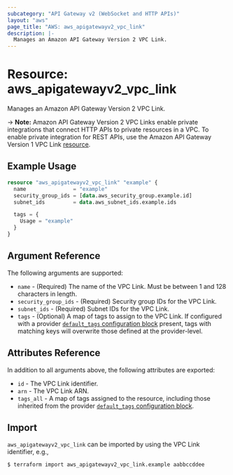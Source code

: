 ```yaml
---
subcategory: "API Gateway v2 (WebSocket and HTTP APIs)"
layout: "aws"
page_title: "AWS: aws_apigatewayv2_vpc_link"
description: |-
  Manages an Amazon API Gateway Version 2 VPC Link.
---
```


# Resource: aws_apigatewayv2_vpc_link

Manages an Amazon API Gateway Version 2 VPC Link.

-> **Note:** Amazon API Gateway Version 2 VPC Links enable private integrations that connect HTTP APIs to private resources in a VPC.
To enable private integration for REST APIs, use the Amazon API Gateway Version 1 VPC Link [resource](/docs/providers/aws/r/api_gateway_vpc_link.html).

## Example Usage

```terraform
resource "aws_apigatewayv2_vpc_link" "example" {
  name               = "example"
  security_group_ids = [data.aws_security_group.example.id]
  subnet_ids         = data.aws_subnet_ids.example.ids

  tags = {
    Usage = "example"
  }
}
```

## Argument Reference

The following arguments are supported:

* `name` - (Required) The name of the VPC Link. Must be between 1 and 128 characters in length.
* `security_group_ids` - (Required) Security group IDs for the VPC Link.
* `subnet_ids` - (Required) Subnet IDs for the VPC Link.
* `tags` - (Optional) A map of tags to assign to the VPC Link. If configured with a provider [`default_tags` configuration block](/docs/providers/aws/index.html#default_tags-configuration-block) present, tags with matching keys will overwrite those defined at the provider-level.

## Attributes Reference

In addition to all arguments above, the following attributes are exported:

* `id` - The VPC Link identifier.
* `arn` - The VPC Link ARN.
* `tags_all` - A map of tags assigned to the resource, including those inherited from the provider [`default_tags` configuration block](/docs/providers/aws/index.html#default_tags-configuration-block).

## Import

`aws_apigatewayv2_vpc_link` can be imported by using the VPC Link identifier, e.g.,

```
$ terraform import aws_apigatewayv2_vpc_link.example aabbccddee
```
